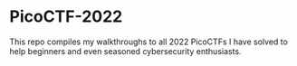 # PicoCTF-2022
This repo compiles my walkthroughs to all 2022 PicoCTFs I have solved to help beginners and even seasoned cybersecurity enthusiasts.
